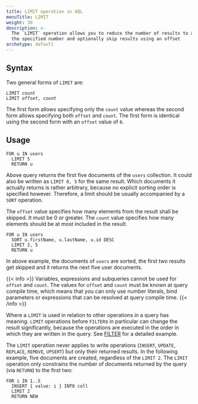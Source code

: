 ```yaml
---
title: LIMIT operation in AQL
menuTitle: LIMIT
weight: 30
description: >-
  The `LIMIT` operation allows you to reduce the number of results to at most
  the specified number and optionally skip results using an offset
archetype: default
---
```

## Syntax

Two general forms of `LIMIT` are:

<pre><code>LIMIT <em>count</em>
LIMIT <em>offset</em>, <em>count</em></code></pre>

The first form allows specifying only the `count` value whereas the second form
allows specifying both `offset` and `count`. The first form is identical using
the second form with an `offset` value of `0`.

## Usage

```aql
FOR u IN users
  LIMIT 5
  RETURN u
```

Above query returns the first five documents of the `users` collection.
It could also be written as `LIMIT 0, 5` for the same result.
Which documents it actually returns is rather arbitrary, because no explicit
sorting order is specified however. Therefore, a limit should be usually
accompanied by a `SORT` operation.

The `offset` value specifies how many elements from the result shall be
skipped. It must be 0 or greater. The `count` value specifies how many
elements should be at most included in the result.

```aql
FOR u IN users
  SORT u.firstName, u.lastName, u.id DESC
  LIMIT 2, 5
  RETURN u
```

In above example, the documents of `users` are sorted, the first two results
get skipped and it returns the next five user documents.

{{< info >}}
Variables, expressions and subqueries cannot be used for `offset` and `count`.
The values for `offset` and `count` must be known at query compile time,
which means that you can only use number literals, bind parameters or
expressions that can be resolved at query compile time.
{{< /info >}}

Where a `LIMIT` is used in relation to other operations in a query has meaning.
`LIMIT` operations before `FILTER`s in particular can change the result
significantly, because the operations are executed in the order in which they
are written in the query. See [FILTER](filter.md#order-of-operations)
for a detailed example.

The `LIMIT` operation never applies to write operations (`INSERT`, `UPDATE`,
`REPLACE`, `REMOVE`, `UPSERT`) but only their returned results. In the following
example, five documents are created, regardless of the `LIMIT 2`. The `LIMIT`
operation only constrains the number of documents returned by the query (via
`RETURN`) to the first two:

```aql
FOR i IN 1..5
  INSERT { value: i } INTO coll
  LIMIT 2
  RETURN NEW
```

